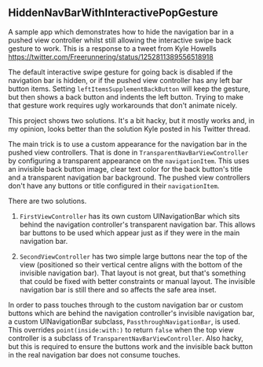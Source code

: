 ## HiddenNavBarWithInteractivePopGesture

A sample app which demonstrates how to hide the navigation bar in a pushed view controller whilst still allowing the interactive swipe back gesture to work. This is a response to a tweet from Kyle Howells https://twitter.com/Freerunnering/status/1252811389556518918

The default interactive swipe gesture for going back is disabled if the navigation bar is hidden, or if the pushed view controller has any left bar button items. Setting `leftItemsSupplementBackButton` will keep the gesture, but then shows a back button and indents the left button. Trying to make that gesture work requires ugly workarounds that don't animate nicely.

This project shows two solutions. It's a bit hacky, but it mostly works and, in my opinion, looks better than the solution Kyle posted in his Twitter thread.

The main trick is to use a custom appearance for the navigation bar in the pushed view controllers. That is done in `TransparentNavBarViewController` by configuring a transparent appearance on the `navigationItem`. This uses an invisible back button image, clear text color for the back button's title and a transparent navigation bar background. The pushed view controllers don't have any buttons or title configured in their `navigationItem`.

There are two solutions.

1. `FirstViewController` has its own custom UINavigationBar which sits behind the navigation controller's transparent navigation bar. This allows bar buttons to be used which appear just as if they were in the main navigation bar.

2. `SecondViewController` has two simple large buttons near the top of the view (positioned so their vertical centre aligns with the bottom of the invisible navigation bar). That layout is not great, but that's something that could be fixed with better constraints or manual layout. The invisible navigation bar is still there and so affects the safe area inset.

In order to pass touches through to the custom navigation bar or custom buttons which are behind the navigation controller's invisible navigation bar, a custom UINavigationBar subclass, `PassthroughNavigationBar`, is used. This overrides `point(inside:with:)` to return `false` when the top view controller is a subclass of `TransparentNavBarViewController`. Also hacky, but this is required to ensure the buttons work and the invisible back button in the real navigation bar does not consume touches.
